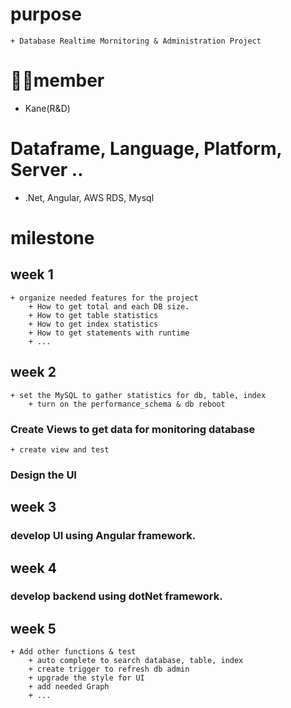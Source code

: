 # purpose
    + Database Realtime Mornitoring & Administration Project
# 👨‍👦member
+ Kane(R&D)
# Dataframe, Language, Platform, Server ..
+ .Net, Angular, AWS RDS, Mysql
# milestone
## week 1
    + organize needed features for the project
        + How to get total and each DB size.
        + How to get table statistics
        + How to get index statistics
        + How to get statements with runtime
        + ...
## week 2
    + set the MySQL to gather statistics for db, table, index
        + turn on the performance_schema & db reboot
### Create Views to get data for monitoring database
    + create view and test
### Design the UI
## week 3
### develop UI using Angular framework.
## week 4
### develop backend using dotNet framework.
## week 5
    + Add other functions & test
        + auto complete to search database, table, index
        + create trigger to refresh db admin
        + upgrade the style for UI
        + add needed Graph
        + ...
